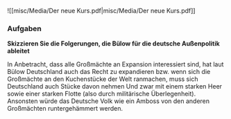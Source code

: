 ![[misc/Media/Der neue Kurs.pdf|misc/Media/Der neue Kurs.pdf]]


### Aufgaben 

**Skizzieren Sie die Folgerungen, die Bülow für die deutsche Außenpolitik ableitet**

In Anbetracht, dass  alle Großmächte an Expansion interessiert sind, hat laut Bülow Deutschland auch das Recht zu expandieren bzw. wenn sich die Großmächte an den Kuchenstücke der Welt ranmachen, muss sich Deutschland auch Stücke davon nehmen Und zwar mit einem starken Heer sowie einer starken Flotte (also durch militärische Überlegenheit). Ansonsten würde das Deutsche Volk wie ein Amboss von den anderen Großmächten runtergehämmert werden. 


